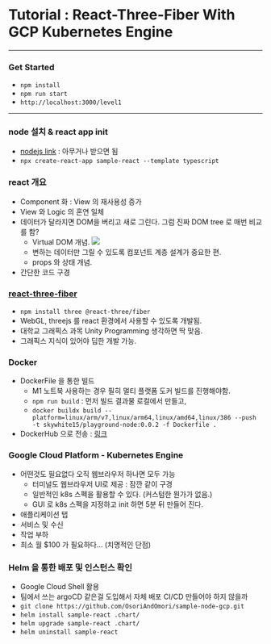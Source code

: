 # Tutorial : React-Three-Fiber With GCP Kubernetes Engine

-----------

### Get Started
- `npm install`
- `npm run start`
- `http://localhost:3000/level1`

------------

### node 설치 & react app init
- [nodejs link](https://nodejs.org/ko/) : 아무거나 받으면 됨
- `npx create-react-app sample-react --template typescript`

### react 개요
- Component 화 : View 의 재사용성 증가
- View 와 Logic 의 혼연 일체
- 데이터가 달라지면 DOM을 버리고 새로 그린다. 그럼 진짜 DOM tree 로 매번 비교를 함?
  - Virtual DOM 개념.
    <img src="https://i.imgur.com/kNKIeQZ.gif">
  - 변하는 데이터만 그릴 수 있도록 컴포넌트 계층 설계가 중요한 편.
  - props 와 상태 개념.
- 간단한 코드 구경

### [react-three-fiber](https://github.com/pmndrs/react-three-fiber)
- `npm install three @react-three/fiber`
- WebGL, threejs 를 react 환경에서 사용할 수 있도록 개발됨.
- 대학교 그래픽스 과목 Unity Programming 생각하면 딱 맞음.
- 그래픽스 지식이 있어야 딥한 개발 가능.

### Docker
- DockerFile 을 통한 빌드
  - M1 노트북 사용하는 경우 필히 멀티 플랫폼 도커 빌드를 진행해야함.
  - `npm run build` :  먼저 빌드 결과물 로컬에서 만들고,
  - `docker buildx build --platform=linux/arm/v7,linux/arm64,linux/amd64,linux/386 --push -t skywhite15/playground-node:0.0.2 -f Dockerfile .`
- DockerHub 으로 전송 : [링크](https://hub.docker.com/repository/docker/skywhite15/playground-node)

### Google Cloud Platform - Kubernetes Engine
- 어떤것도 필요없다 오직 웹브라우저 하나면 모두 가능
  - 터미널도 웹브라우저 UI로 제공 : 잠깐 같이 구경
  - 일반적인 k8s 스펙을 활용할 수 있다. (커스텀한 뭔가가 없음.)
  - GUI 로 k8s 스펙을 지정하고 init 하면 5분 뒤 만들어 진다.
- 애플리케이션 탭
- 서비스 및 수신
- 작업 부하
- 최소 월 $100 가 필요하다... (치명적인 단점)

### Helm 을 통한 배포 및 인스턴스 확인
- Google Cloud Shell 활용
- 팀에서 쓰는 argoCD 같은걸 도입해서 자체 배포 CI/CD 만들어야 하지 않을까
- `git clone https://github.com/OsoriAndOmori/sample-node-gcp.git`
- `helm install sample-react .chart/`
- `helm upgrade sample-react .chart/`
- `helm uninstall sample-react`